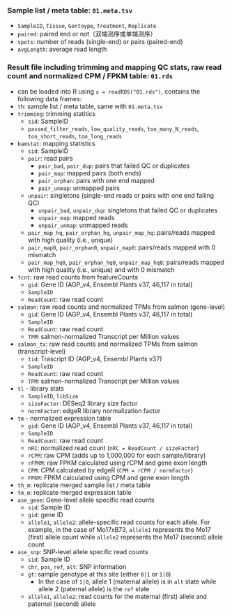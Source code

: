 ### Sample list / meta table: `01.meta.tsv`
- `SampleID`, `Tissue`, `Gentoype`, `Treatment`, `Replicate`
- `paired`: paired end or not（双端测序或单端测序）
- `spots`: number of reads (single-end) or pairs (paired-end)
- `avgLength`: average read length

### Result file including trimming and mapping QC stats, raw read count and normalized CPM / FPKM table: `01.rds`
- can be loaded into R using `x = readRDS("01.rds")`, contains the following data frames:
- `th`: sample list / meta table, same with `01.meta.tsv`
- `trimming`: trimming statitics
  - `sid`: SampleID
  - `passed_filter_reads`, `low_quality_reads`, `too_many_N_reads`, `too_short_reads`, `too_long_reads`
- `bamstat`: mapping statistics
  - `sid`: SampleID
  - `pair`: read pairs
    - `pair_bad`, `pair_dup`: pairs that failed QC or duplicates
    - `pair_map`: mapped pairs (both ends)
    - `pair_orphan`: pairs with one end mapped
    - `pair_unmap`: unmapped pairs
  - `unpair`: singletons (single-end reads or pairs with one end failing QC)
    - `unpair_bad`, `unpair_dup`: singletons that failed QC or duplicates
    - `unpair_map`: mapped reads
    - `unpair_unmap`: unmapped reads
  - `pair_map_hq`, `pair_orphan_hq`, `unpair_map_hq`: pairs/reads mapped
  with high quality (i.e., unique)
  - `pair_map0`, `pair_orphan0`, `unpair_map0`: pairs/reads mapped with 0 mismatch
  - `pair_map_hq0`, `pair_orphan_hq0`, `unpair_map_hq0`: pairs/reads mapped
  with high quality (i.e., unique) and with 0 mismatch
- `fcnt`: raw read counts from featureCounts
  - `gid`: Gene ID (AGP_v4, Ensembl Plants v37, 46,117 in total)
  - `SampleID`
  - `ReadCount`: raw read count
- `salmon`: raw read counts and normalized TPMs from salmon (gene-level)
  - `gid`: Gene ID (AGP_v4, Ensembl Plants v37, 46,117 in total)
  - `SampleID`
  - `ReadCount`: raw read count
  - `TPM`: salmon-normalized Transcript per Million values
- `salmon_tx`: raw read counts and normalized TPMs from salmon (transcript-level)
  - `tid`: Trascript ID (AGP_v4, Ensembl Plants v37)
  - `SampleID`
  - `ReadCount`: raw read count
  - `TPM`: salmon-normalized Transcript per Million values
- `tl` - library stats
  - `SampleID`, `libSize`
  - `sizeFactor`: DESeq2 library size factor
  - `normFactor`: edgeR library normalization factor
- `tm` - normalized expression table
  - `gid`: Gene ID (AGP_v4, Ensembl Plants v37, 46,117 in total)
  - `SampleID`
  - `ReadCount`: raw read count
  - `nRC`: normalized read count (`nRC = ReadCount / sizeFactor`)
  - `rCPM`: raw CPM (adds up to 1,000,000 for each sample/library)
  - `rFPKM`: raw FPKM calculated using rCPM and gene exon length
  - `CPM`: CPM calculated by edgeR (`CPM = rCPM / normFactor`)
  - `FPKM`: FPKM calculated using CPM and gene exon length
- `th_m`: replicate merged sample list / meta table
- `tm_m`: replicate merged expression table
- `ase_gene`: Gene-level allele specific read counts
  - `sid`: Sample ID
  - `gid`: gene ID
  - `allele1`, `allele2`: allele-specific read counts for each allele. For example, in the case of Mo17xB73, `allele1` represents the Mo17 (first) allele count while `allele2` represents the Mo17 (second) allele count
- `ase_snp`: SNP-level allele specific read counts
  - `sid`: Sample ID
  - `chr`, `pos`, `ref`, `alt`: SNP information
  - `gt`: sample genotype at this site (either `0|1` or `1|0`)
    - In the case of `1|0`, allele 1 (maternal allele) is in `alt` state while allele 2 (paternal allele) is the `ref` state
  - `allele1`, `allele2`: read counts for the maternal (first) allele and paternal (second) allele

